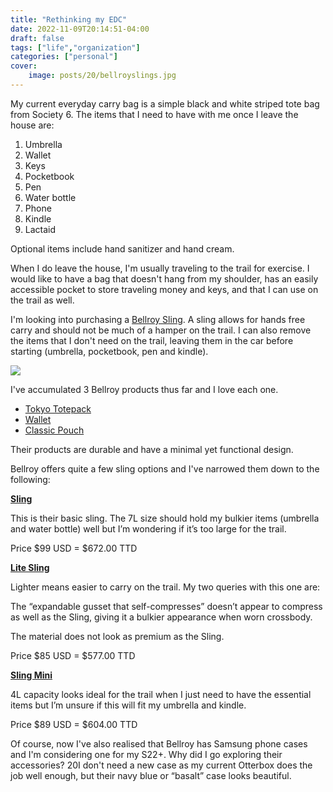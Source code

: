 ```yaml
---
title: "Rethinking my EDC"
date: 2022-11-09T20:14:51-04:00
draft: false
tags: ["life","organization"]
categories: ["personal"]
cover:
    image: posts/20/bellroyslings.jpg
---
```


My current everyday carry bag is a simple black and white striped tote bag from Society 6. The items that I need to have with me once I leave the house are:

1. Umbrella
2. Wallet
3. Keys
4. Pocketbook
5. Pen
6. Water bottle
7. Phone
8. Kindle
9. Lactaid

Optional items include hand sanitizer and hand cream.

When I do leave the house, I'm usually traveling to the trail for exercise. I would like to have a bag that doesn't hang from my shoulder, has an easily accessible pocket to store traveling money and keys, and that I can use on the trail as well.

I'm looking into purchasing a [Bellroy Sling](https://bellroy.com/products/category/crossbody-sling-bags?sortBy=most_recent). A sling allows for hands free carry and should not be much of a hamper on the trail. I can also remove the items that I don't need on the trail, leaving them in the car before starting (umbrella, pocketbook, pen and kindle).

![](_bellroyslings.jpg)

I've accumulated 3 Bellroy products thus far and I love each one.

- [Tokyo Totepack](https://bellroy.com/products/tokyo-totepack?color=midnight&material=baida_ripstop#slide-0)
- [Wallet](https://bellroy.com/products/hide-and-seek-wallet?color=obsidian&material=leather_rfid#slide-0)
- [Classic Pouch](https://bellroy.com/products/hide-and-seek-wallet?color=obsidian&material=leather_rfid#slide-0)

Their products are durable and have a minimal yet functional design.

Bellroy offers quite a few sling options and I've narrowed them down to the following: 


**[Sling](https://bellroy.com/products/sling?color=melbourne_black&material=fine_weave#slide-0)**

This is their basic sling. The 7L size should hold my bulkier items (umbrella and water bottle) well but I’m wondering if it’s too large for the trail. 

Price $99 USD = $672.00 TTD


**[Lite Sling](https://bellroy.com/products/lite-sling?color=chalk&material=diamond_ripstop#slide-0)**

Lighter means easier to carry on the trail. My two queries with this one are:

The “expandable gusset that self-compresses” doesn’t appear to compress as well as the Sling, giving it a bulkier appearance when worn crossbody. 

The material does not look as premium as the Sling.

Price $85 USD = $577.00 TTD

**[Sling Mini](https://bellroy.com/products/sling-mini?color=melbourne_black&material=fine_weave#slide-0)**

4L capacity looks ideal for the trail when I just need to have the essential items but I’m unsure if this will fit my umbrella and kindle.

Price $89 USD = $604.00 TTD

Of course, now I've also realised that Bellroy has Samsung phone cases and I'm considering one for my S22+. Why did I go exploring their accessories? 20I don't need a new case as my current Otterbox does the job well enough, but their navy blue or “basalt” case looks beautiful. 